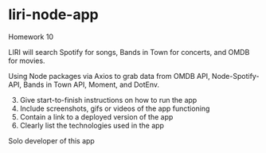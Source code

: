 # liri-node-app
Homework 10

LIRI will search Spotify for songs, Bands in Town for concerts, and OMDB for movies.

Using Node packages via Axios to grab data from OMDB API, Node-Spotify-API, Bands in Town API, Moment, and DotEnv.

3. Give start-to-finish instructions on how to run the app
4. Include screenshots, gifs or videos of the app functioning
5. Contain a link to a deployed version of the app
6. Clearly list the technologies used in the app

Solo developer of this app
